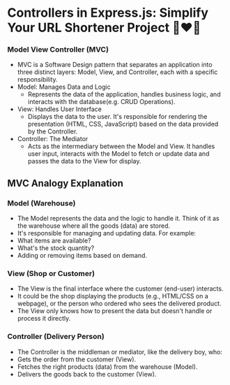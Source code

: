 # Controllers in Express.js: Simplify Your URL Shortener Project 🚀❤️‍🔥

### Model View Controller (MVC)

- MVC is a Software Design pattern that separates an application into three distinct layers: Model, View, and Controller, each with a specific responsibility.
- Model: Manages Data and Logic
  - Represents the data of the application, handles business logic, and interacts with the database(e.g. CRUD Operations).
- View: Handles User Interface
  - Displays the data to the user. It's responsible for rendering the presentation (HTML, CSS, JavaScript) based on the data provided by the Controller.
- Controller: The Mediator
  - Acts as the intermediary between the Model and View. It handles user input, interacts with the Model to fetch or update data and passes the data to the View for display.

## MVC Analogy Explanation

### Model (Warehouse)

- The Model represents the data and the logic to handle it. Think of it as the warehouse where all the goods (data) are stored.
- It's responsible for managing and updating data. For example:
- What items are available?
- What's the stock quantity?
- Adding or removing items based on demand.

### View (Shop or Customer)

- The View is the final interface where the customer (end-user) interacts.
- It could be the shop displaying the products (e.g., HTML/CSS on a webpage), or the person who ordered who sees the delivered product.
- The View only knows how to present the data but doesn't handle or process it directly.

### Controller (Delivery Person)

- The Controller is the middleman or mediator, like the delivery boy, who:
- Gets the order from the customer (View).
- Fetches the right products (data) from the warehouse (Model).
- Delivers the goods back to the customer (View).
